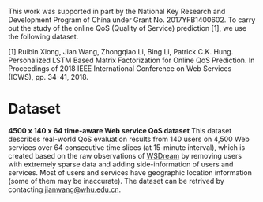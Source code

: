This work was supported in part by the National Key Research and Development Program of China under Grant No. 2017YFB1400602. To carry out the study of the online QoS (Quality of Service) prediction [1], we use the following dataset.

[1] Ruibin Xiong, Jian Wang, Zhongqiao Li, Bing Li, Patrick C.K. Hung. Personalized LSTM Based Matrix Factorization for Online QoS Prediction. In Proceedings of 2018 IEEE International Conference on Web Services (ICWS), pp. 34-41, 2018.

# Dataset
**4500 x 140 x 64 time-aware Web service QoS dataset**
This dataset describes real-world QoS evaluation results from 140 users on 4,500 Web services over 64 consecutive time slices (at 15-minute interval), which is created based on the raw observations of [WSDream](https://github.com/wsdream/wsdream-dataset) by removing users with extremely sparse data and adding side-information of users and services. Most of users and services have geographic location information (some of them may be inaccurate). The dataset can be retrived by contacting jianwang@whu.edu.cn.

